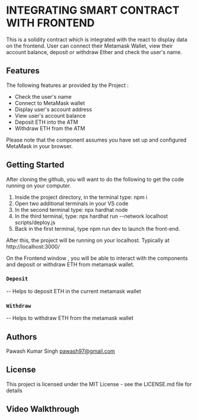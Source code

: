 # INTEGRATING SMART CONTRACT WITH FRONTEND
This is a solidity contract which is integrated with the react to display data on the frontend. User can connect their Metamask Wallet, view their account balance, deposit or withdraw Ether and check the user's name.
## Features

The following features ar provided by the Project :

- Check the user's name
- Connect to MetaMask wallet
- Display user's account address
- View user's account balance
- Deposit ETH into the ATM
- Withdraw ETH from the ATM
  
Please note that the component assumes you have set up and configured MetaMask in your browser.

## Getting Started

After cloning the github, you will want to do the following to get the code running on your computer.

1. Inside the project directory, in the terminal type: npm i
2. Open two additional terminals in your VS code
3. In the second terminal type: npx hardhat node
4. In the third terminal, type: npx hardhat run --network localhost scripts/deploy.js
5. Back in the first terminal, type npm run dev to launch the front-end.

After this, the project will be running on your localhost. 
Typically at http://localhost:3000/

On the Frontend window , you will be able to interact with the components and deposit or withdraw ETH from metamask wallet.
### `Deposit` 
-- Helps to deposit ETH in the current metamask wallet
### `Withdraw` 
-- Helps to withdraw ETH from the metamask wallet

## Authors

Pawash Kumar Singh
pawash97@gmail.com

## License

This project is licensed under the MIT License - see the LICENSE.md file for details

## Video Walkthrough
